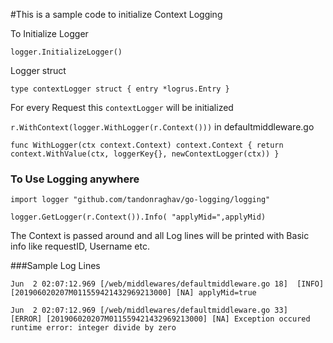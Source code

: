 #This is a sample code to initialize Context Logging

To Initialize Logger

`logger.InitializeLogger()`

Logger struct

`type contextLogger struct {
 	entry *logrus.Entry
 }`
 
 For every Request this `contextLogger` will be initialized
 
 `r.WithContext(logger.WithLogger(r.Context()))` in defaultmiddleware.go
 
 `func WithLogger(ctx context.Context) context.Context {
  	return context.WithValue(ctx, loggerKey{}, newContextLogger(ctx))
  }`
  
  ### To Use Logging anywhere
  
  `import logger "github.com/tandonraghav/go-logging/logging"`
  
  `logger.GetLogger(r.Context()).Info( "applyMid=",applyMid)`
  
  The Context is passed around and all Log lines will be 
  printed with Basic info like requestID, Username etc.
  
  ###Sample Log Lines
  
  `Jun  2 02:07:12.969 [/web/middlewares/defaultmiddleware.go 18]  [INFO] [201906020207M011559421432969213000] [NA] applyMid=true`
  
  `Jun  2 02:07:12.969 [/web/middlewares/defaultmiddleware.go 33]  [ERROR] [201906020207M011559421432969213000] [NA] Exception occured runtime error: integer divide by zero`
